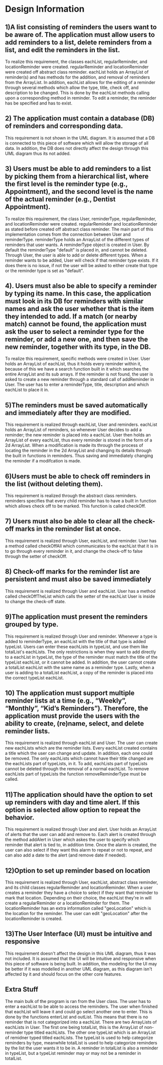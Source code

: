 # Design Information

## 1)A list consisting of reminders the users want to be aware of. The application must allow users to add reminders to a list, delete reminders from a list, and edit the reminders in the list.

To realize this requirement, the classes eachList, regularReminder, and locationReminder were created. regularReminder and locationReminder were created off abstract class reminder. eachList holds an ArrayList of reminder(s) and has methods for the addition, and removal of reminders from the ArrayList. In addition, eachList allows for the editing of a reminder through several methods which allow the type, title, check off, and description to be changed. This is done by the eachList methods calling upon a corresponding method in reminder. To edit a reminder, the reminder has be specified and has to exist.

## 2) The application must contain a database (DB) of reminders and corresponding data.

This requirement is not shown in the UML diagram. It is assumed that a DB is connected to this piece of software which will allow the storage of all data. In addition, the DB does not directly affect the design through this UML diagram thus its not added.

## 3) Users must be able to add reminders to a list by picking them from a hierarchical list, where the first level is the reminder type (e.g., Appointment), and the second level is the name of the actual reminder (e.g., Dentist Appointment).

To realize this requirement, the class User, reminderType, regularReminder, and locationReminder were created. regularReminder and locationReminder as stated before created off abstract class reminder. The main part of this implementation comes from the connection between User and reminderType. reminderType holds an ArrayList of the different types of reminders that user wants. A reminderType object is created in User. By default the reminderType "default" is placed in, and cannot be deleted. Through User, the user is able to add or delete different types. When a reminder wants to be added, User will check if that reminder type exists. If it does there is no issue, if not the user will be asked to either create that type or the reminder type is set as "default".

## 4). Users must also be able to specify a reminder by typing its name. In this case, the application must look in its DB for reminders with similar names and ask the user whether that is the item they intended to add. If a match (or nearby match) cannot be found, the application must ask the user to select a reminder type for the reminder, or add a new one, and then save the new reminder, together with its type, in the DB.

To realize this requirement, specific methods were created in User. User holds an ArrayList of eachList, thus it holds every reminder within it, because of this we have a search function built in it which searches the entire ArrayList and its sub arrays. If the reminder is not found, the user is asked to create a new reminder through a standard call of addReminder in User. The user has to enter a reminderType, title, description and which eachList to place it in.

## 5)The reminders must be saved automatically and immediately after they are modified.

This requirement is realized through eachList, User and reminders. eachList holds an ArrayList of reminders, so whenever User decides to add a reminder; the new reminder is placed into a eachList. User then holds an ArrayList of every eachList, thus every reminder is stored in the form of a 2d ArrayList. When a modification is made its through the process of locating the reminder in the 2d ArrayList and changing its details through the built in functions in reminders. Thus saving and immediately changing the reminder if a modifcation is made.

## 6)Users must be able to check off reminders in the list (without deleting them).

This requirement is realized through the abstract class reminders. reminders specifies that every child reminder has to have a built in function which allows check off to be marked. This function is called checkOff.

## 7) Users must also be able to clear all the check-off marks in the reminder list at once.

This requirement is realized through User, eachList, and reminder. User has a method called checkOffAll which communicates to the eachList that it is in to go through every reminder in it, and change the check-off to false through the setter of checkOff.

## 8) Check-off marks for the reminder list are persistent and must also be saved immediately

This requirement is realized through User and eachList. User has a method called checkOffTheList which calls the setter of the eachList User is inside to change the check-off state.

## 9)The application must present the reminders grouped by type.

This requirement is realized through User and reminder. Whenever a type is added to reminderType, an eachList with the title of that type is added typeList. Users can enter these eachLists in typeList, and use them like totalList's eachLists. The only restrictions is when they want to add directly to a eachList in typeList, the type of the reminder must match the title of the typeList eachList, or it cannot be added. In addition, the user cannot create a totalList eachList with the same name as a reminder type. Lastly, when a user is adding to a totalList eachList, a copy of the reminder is placed into the correct typeList eachList.

## 10) The application must support multiple reminder lists at a time (e.g., “Weekly”, “Monthly”, “Kid’s Reminders”). Therefore, the application must provide the users with the ability to create, (re)name, select, and delete reminder lists.

This requirement is realized through eachList and User. The user can create new eachLists which are the reminder lists. Every eachList created contains a title which the user can change and update. In addition, each one could be removed. The only eachLists which cannot have their title changed are the eachLists part of typeLists, in it. To add, eachLists part of typeLists cannot be deleted through the removal of a normal eachList. To remove eachLists part of typeLists the function removeReminderType must be called.

## 11)The application should have the option to set up reminders with day and time alert. If this option is selected allow option to repeat the behavior.

This requirement is realized through User and alert. User holds an ArrayList of alerts that the user can add and remove to. Each alert is created through the method addAlert in User which askes the user to specify which reminder that alert is tied to, in addition time. Once the alarm is created, the user can also select if they want this alarm to repeat or not to repeat, and can also add a date to the alert (and remove date if needed).

## 12)Option to set up reminder based on location

This requirement is realized through User, eachList, abstract class reminder, and its child classes regularReminder and locationReminder. When a user creates a reminder they have a choice to select if they want that reminder to mark that location. Depending on their choice, the eachList they're in will create a regularReminder or a locationReminder for them. The locationReminder has an extra information called "geoLocation" which is the location for the reminder. The user can edit "geoLocation" after the locationReminder is created.

## 13)The User Interface (UI) must be intuitive and responsive

This requirement doesn't affect the design in this UML diagram, thus it was not included. It is assumed that the UI will be intuitive and responsive when this piece of software is being built. In addition, the modeling for the UI may be better if it was modelled in another UML diagram, as this diagram isn't affected by it and should focus on the other core features.

## Extra Stuff
The main bulk of the program is ran from the User class. The user has to enter a eachList to be able to access the reminders. The user when finished that eachList will leave it and could go select another one to enter. This is done by the functions enterList and outList. This means that there is no reminder that is not categorized into a eachList. There are two ArrayLists of eachLists in User. The first one being totalList, this is the ArrayList of non-reminder type titled eachLists. The other one typeList which is an ArrayList of remidner typed titled eachLists. The typeList is used to help categorize reminders by type, meanwhile totalList is used to help categorize reminders by the list the user wants it to be in. A reminder in totalList is also a reminder in typeList, but a typeList reminder may or may not be a reminder in totalList.
